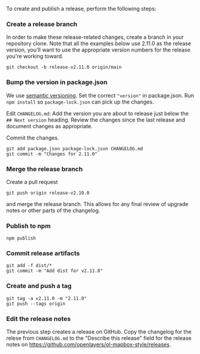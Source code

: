 To create and publish a release, perform the following steps:

### Create a release branch

In order to make these release-related changes, create a branch in your repository clone.
Note that all the examples below use 2.11.0 as the release version, you'll want to use the appropriate version numbers for the release you're working toward.

    git checkout -b release-v2.11.0 origin/main

### Bump the version in package.json

We use [semantic versioning](https://semver.org). Set the correct `"version"` in package.json. Run `npm install` so `package-lock.json` can pick up the changes.

Edit `CHANGELOG.md`: Add the version you are about to release just below the `## Next version` heading. Review the changes since the last release and document changes as appropriate.

Commit the changes.

    git add package.json package-lock.json CHANGELOG.md
    git commit -m "Changes for 2.11.0"


### Merge the release branch

Create a pull request

    git push origin release-v2.10.0

and merge the release branch. This allows for any final review of upgrade notes or other parts of the changelog.

### Publish to npm

    npm publish

### Commit release artifacts

    git add -f dist/*
    git commit -m "Add dist for v2.11.0"

### Create and push a tag

    git tag -a v2.11.0 -m "2.11.0"
    git push --tags origin

### Edit the release notes

The previous step creates a release on GitHub. Copy the changelog for the relese from `CHANGELOG.md` to the "Describe this release" field for the release notes on https://github.com/openlayers/ol-mapbox-style/releases.
